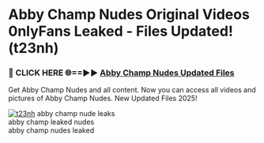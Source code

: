 # Abby Champ Nudes Original Videos 0nlyFans Leaked - Files Updated! (t23nh)

<h3>🔴 CLICK HERE 🌐==►► <a href="https://tinyurl.com/yrmya6cz" rel="nofollow">Abby Champ Nudes Updated Files</a></h3>

Get Abby Champ Nudes and all content. Now you can access all videos and pictures of Abby Champ Nudes. New Updated Files 2025!

[![t23nh](https://i.imgur.com/FMdXYCs.gif)](https://tinyurl.com/yrmya6cz)
abby champ nude leaks<br>
abby champ leaked nudes<br>
abby champ nudes leaked